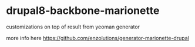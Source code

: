 # drupal8-backbone-marionette
customizations on top of result from yeoman generator


more info here
https://github.com/enzolutions/generator-marionette-drupal
